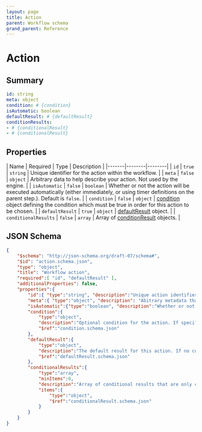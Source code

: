 ```yaml
---
layout: page
title: Action
parent: Workflow schema
grand_parent: Reference
---
```


# Action

## Summary

```yaml
id: string
meta: object
condition: # {condition}
isAutomatic: boolean
defaultResult: # {defaultResult}
conditionResults:
- # {conditionalResult}
- # {conditionalResult}
```

## Properties

| Name | Required | Type | Description |
|-------|--------|--------|
| `id` | `true` | `string` | Unique identifier for the action within the workflow.  |
| `meta` | `false` | `object` | Arbitrary data to help describe your action. Not used by the engine. |
| `isAutomatic` | `false` | `boolean` | Whether or not the action will be executed automatically (either immediately, or using timer definitions on the parent step.). Default is `false`. |
| `condition` | `false` | `object` | [condition](condition.html) object defining the condition which must be true in order for this action to be chosen. |
| `defaultResult` | `true` | `object` | [defaultResult](defaultResult.html) object. |
| `conditionalResults` | `false` | `array` | Array of [conditionResult](conditionResult.html) objects. |

## JSON Schema

```json
{
    "$schema": "http://json-schema.org/draft-07/schema#",
    "$id": "action.schema.json",
    "type": "object",
    "title": "Workflow action",
    "required":[ "id", "defaultResult" ],
    "additionalProperties": false,
    "properties":{
        "id":{ "type":"string", "description":"Unique action identifier (within the current step)" },
        "meta":{ "type":"object", "description": "Abitrary metadata that you may use to describe the action." },
        "isAutomatic":{"type":"boolean", "description":"Whether or not execution of the action occurs using automatic triggers or must be manually triggered." },
        "condition":{
            "type":"object",
            "description":"Optional condition for the action. If specified, the action will only be executed if the condition evaluates true.",
            "$ref":"condition.schema.json"
        },
        "defaultResult":{
            "type":"object",
            "description":"The default result for this action. If no conditional results are defined or evaluate true, this result will be executed.",
            "$ref":"defaultResult.schema.json"
        },
        "conditionalResults":{
            "type":"array",
            "minItems":0,
            "description":"Array of conditional results that are only chosen if their condition evaluates true.",
            "items":{
                "type":"object",
                "$ref":"conditionalResult.schema.json"
            }
        }
    }
}
```